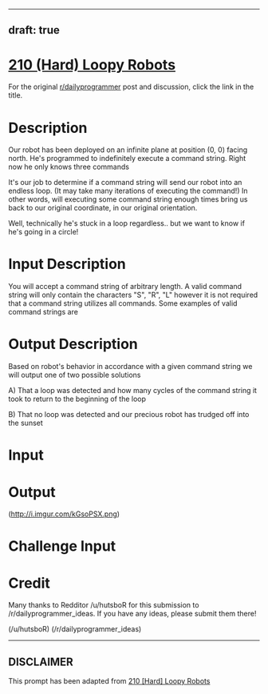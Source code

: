 ---
draft: true
----

# [210 (Hard) Loopy Robots](https://www.reddit.com/r/dailyprogrammer/comments/32vlg8/20150417_challenge_210_hard_loopy_robots/)

For the original [r/dailyprogrammer](https://www.reddit.com/r/dailyprogrammer/) post and discussion, click the link in the title.

# Description
Our robot has been deployed on an infinite plane at position (0, 0) facing north. He's programmed to indefinitely execute a command string. Right now he only knows three commands

It's our job to determine if a command string will send our robot into an endless loop. (It may take many iterations of executing the command!) In other words, will executing some
command string enough times bring us back to our original coordinate, in our original orientation.

Well, technically he's stuck in a loop regardless.. but we want to know if he's going in a circle!

# Input Description
You will accept a command string of arbitrary length. A valid command string will only contain the characters "S", "R", "L" however it is not required that a command string utilizes all commands. Some examples of valid command strings are

# Output Description
Based on robot's behavior in accordance with a given command string we will output one of two possible solutions

A) That a loop was detected and how many cycles of the command string it took to return to the beginning of the loop

B) That no loop was detected and our precious robot has trudged off into the sunset 

# Input
# Output
(http://i.imgur.com/kGsoPSX.png)
# Challenge Input
# Credit
Many thanks to Redditor /u/hutsboR for this submission to /r/dailyprogrammer_ideas. If you have any ideas, please submit them there!

(/u/hutsboR)
(/r/dailyprogrammer_ideas)

----
## **DISCLAIMER**
This prompt has been adapted from [210 [Hard] Loopy Robots](https://www.reddit.com/r/dailyprogrammer/comments/32vlg8/20150417_challenge_210_hard_loopy_robots/
)
